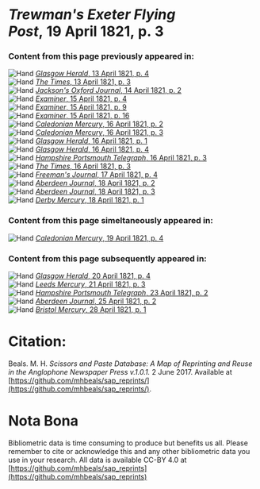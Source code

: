 # *Trewman's Exeter Flying Post*, 19 April 1821, p. 3  
  
### Content from this page previously appeared in:  
![Hand](http://scissorsandpaste.net/wp-content/uploads/2017/06/smallhandpointer.png) [*Glasgow Herald*, 13 April 1821, p. 4](https://mhbeals.github.io/sap_html/Glasgow-Herald/Glasgow-Herald-13-April-1821-p-4)  
![Hand](http://scissorsandpaste.net/wp-content/uploads/2017/06/smallhandpointer.png) [*The Times*, 13 April 1821, p. 3](https://mhbeals.github.io/sap_html/The-Times/The-Times-13-April-1821-p-3)  
![Hand](http://scissorsandpaste.net/wp-content/uploads/2017/06/smallhandpointer.png) [*Jackson's Oxford Journal*, 14 April 1821, p. 2](https://mhbeals.github.io/sap_html/Jackson's-Oxford-Journal/Jackson's-Oxford-Journal-14-April-1821-p-2)  
![Hand](http://scissorsandpaste.net/wp-content/uploads/2017/06/smallhandpointer.png) [*Examiner*, 15 April 1821, p. 4](https://mhbeals.github.io/sap_html/Examiner/Examiner-15-April-1821-p-4)  
![Hand](http://scissorsandpaste.net/wp-content/uploads/2017/06/smallhandpointer.png) [*Examiner*, 15 April 1821, p. 9](https://mhbeals.github.io/sap_html/Examiner/Examiner-15-April-1821-p-9)  
![Hand](http://scissorsandpaste.net/wp-content/uploads/2017/06/smallhandpointer.png) [*Examiner*, 15 April 1821, p. 16](https://mhbeals.github.io/sap_html/Examiner/Examiner-15-April-1821-p-16)  
![Hand](http://scissorsandpaste.net/wp-content/uploads/2017/06/smallhandpointer.png) [*Caledonian Mercury*, 16 April 1821, p. 2](https://mhbeals.github.io/sap_html/Caledonian-Mercury/Caledonian-Mercury-16-April-1821-p-2)  
![Hand](http://scissorsandpaste.net/wp-content/uploads/2017/06/smallhandpointer.png) [*Caledonian Mercury*, 16 April 1821, p. 3](https://mhbeals.github.io/sap_html/Caledonian-Mercury/Caledonian-Mercury-16-April-1821-p-3)  
![Hand](http://scissorsandpaste.net/wp-content/uploads/2017/06/smallhandpointer.png) [*Glasgow Herald*, 16 April 1821, p. 1](https://mhbeals.github.io/sap_html/Glasgow-Herald/Glasgow-Herald-16-April-1821-p-1)  
![Hand](http://scissorsandpaste.net/wp-content/uploads/2017/06/smallhandpointer.png) [*Glasgow Herald*, 16 April 1821, p. 4](https://mhbeals.github.io/sap_html/Glasgow-Herald/Glasgow-Herald-16-April-1821-p-4)  
![Hand](http://scissorsandpaste.net/wp-content/uploads/2017/06/smallhandpointer.png) [*Hampshire Portsmouth Telegraph*, 16 April 1821, p. 3](https://mhbeals.github.io/sap_html/Hampshire-Portsmouth-Telegraph/Hampshire-Portsmouth-Telegraph-16-April-1821-p-3)  
![Hand](http://scissorsandpaste.net/wp-content/uploads/2017/06/smallhandpointer.png) [*The Times*, 16 April 1821, p. 3](https://mhbeals.github.io/sap_html/The-Times/The-Times-16-April-1821-p-3)  
![Hand](http://scissorsandpaste.net/wp-content/uploads/2017/06/smallhandpointer.png) [*Freeman's Journal*, 17 April 1821, p. 4](https://mhbeals.github.io/sap_html/Freeman's-Journal/Freeman's-Journal-17-April-1821-p-4)  
![Hand](http://scissorsandpaste.net/wp-content/uploads/2017/06/smallhandpointer.png) [*Aberdeen Journal*, 18 April 1821, p. 2](https://mhbeals.github.io/sap_html/Aberdeen-Journal/Aberdeen-Journal-18-April-1821-p-2)  
![Hand](http://scissorsandpaste.net/wp-content/uploads/2017/06/smallhandpointer.png) [*Aberdeen Journal*, 18 April 1821, p. 3](https://mhbeals.github.io/sap_html/Aberdeen-Journal/Aberdeen-Journal-18-April-1821-p-3)  
![Hand](http://scissorsandpaste.net/wp-content/uploads/2017/06/smallhandpointer.png) [*Derby Mercury*, 18 April 1821, p. 1](https://mhbeals.github.io/sap_html/Derby-Mercury/Derby-Mercury-18-April-1821-p-1)  
  
### Content from this page simeltaneously appeared in:  
![Hand](http://scissorsandpaste.net/wp-content/uploads/2017/06/smallhandpointer.png) [*Caledonian Mercury*, 19 April 1821, p. 4](https://mhbeals.github.io/sap_html/Caledonian-Mercury/Caledonian-Mercury-19-April-1821-p-4)  
  
### Content from this page subsequently appeared in:  
![Hand](http://scissorsandpaste.net/wp-content/uploads/2017/06/smallhandpointer.png) [*Glasgow Herald*, 20 April 1821, p. 4](https://mhbeals.github.io/sap_html/Glasgow-Herald/Glasgow-Herald-20-April-1821-p-4)  
![Hand](http://scissorsandpaste.net/wp-content/uploads/2017/06/smallhandpointer.png) [*Leeds Mercury*, 21 April 1821, p. 3](https://mhbeals.github.io/sap_html/Leeds-Mercury/Leeds-Mercury-21-April-1821-p-3)  
![Hand](http://scissorsandpaste.net/wp-content/uploads/2017/06/smallhandpointer.png) [*Hampshire Portsmouth Telegraph*, 23 April 1821, p. 2](https://mhbeals.github.io/sap_html/Hampshire-Portsmouth-Telegraph/Hampshire-Portsmouth-Telegraph-23-April-1821-p-2)  
![Hand](http://scissorsandpaste.net/wp-content/uploads/2017/06/smallhandpointer.png) [*Aberdeen Journal*, 25 April 1821, p. 2](https://mhbeals.github.io/sap_html/Aberdeen-Journal/Aberdeen-Journal-25-April-1821-p-2)  
![Hand](http://scissorsandpaste.net/wp-content/uploads/2017/06/smallhandpointer.png) [*Bristol Mercury*, 28 April 1821, p. 1](https://mhbeals.github.io/sap_html/Bristol-Mercury/Bristol-Mercury-28-April-1821-p-1)  


# Citation: 

Beals. M. H. *Scissors and Paste Database: A Map of Reprinting and Reuse in the Anglophone Newspaper Press v.1.0.1.* 2 June 2017. Available at [https://github.com/mhbeals/sap_reprints/](https://github.com/mhbeals/sap_reprints/). 

# Nota Bona

Bibliometric data is time consuming to produce but benefits us all. Please remember to cite or acknowledge this and any other bibliometric data you use in your research. All data is available CC-BY 4.0 at [https://github.com/mhbeals/sap_reprints](https://github.com/mhbeals/sap_reprints)